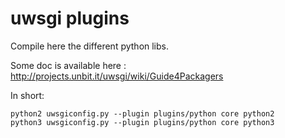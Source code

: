uwsgi plugins
=============

Compile here the different python libs.

Some doc is available here : http://projects.unbit.it/uwsgi/wiki/Guide4Packagers

In short:

    python2 uwsgiconfig.py --plugin plugins/python core python2
    python3 uwsgiconfig.py --plugin plugins/python core python3

